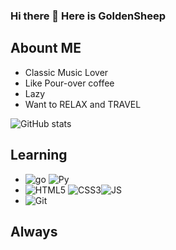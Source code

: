 ### Hi there 👋 Here is GoldenSheep

## Abount ME

- Classic Music Lover
- Like Pour-over coffee 
- Lazy 
- Want to RELAX and TRAVEL

![GitHub stats](https://github-readme-stats.vercel.app/api?username=GoldenSheep402&show_icons=true&theme=tokyonight)

## Learning
- ![go](https://img.shields.io/badge/Golang-grey?style=flat&logo=go) ![Py](https://img.shields.io/badge/Python-grey?style=flat&logo=Python)
- ![HTML5](https://img.shields.io/badge/HTML5-grey?style=flat&logo=HTML5) ![CSS3](https://img.shields.io/badge/CSS3-grey?style=flat&logo=CSS3)![JS](https://img.shields.io/badge/JS-grey?style=flat&logo=JavaScript)
- ![Git](https://img.shields.io/badge/Git-grey?style=flat&logo=git)

## Always
